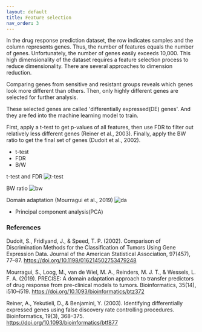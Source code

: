 ```yaml
---
layout: default
title: Feature selection
nav_order: 3
---
```


In the drug response prediction dataset, the row indicates samples and the column represents genes. Thus, the number of features equals the number of genes. Unfortunately, the number of genes easily exceeds 10,000. This high dimensionality of the dataset requires a feature selection process to reduce dimensionality. There are several approaches to dimension reduction. 

Comparing genes from sensitive and resistant groups reveals which genes look more different than others. Then, only highly different genes are selected for further analysis.

These selected genes are called 'differentially expressed(DE) genes'. And they are fed into the machine learning model to train. 

First, apply a t-test to get p-values of all features, then use FDR to filter out relatively less different genes (Reiner et al., 2003). Finally, apply the BW ratio to get the final set of genes (Dudoit et al., 2002).

- t-test
- FDR
- B/W

t-test and FDR 
![t-test](/drp/assets/images/t-test_fdr.png)

BW ratio 
![bw](/drp/assets/images/bw.png)

Domain adaptation (Mourragui et al., 2019)
![da](/drp/assets/images/da.png)

- Principal component analysis(PCA)

### References

Dudoit, S., Fridlyand, J., & Speed, T. P. (2002). Comparison of Discrimination Methods for the Classification of Tumors Using Gene Expression Data. Journal of the American Statistical Association, 97(457), 77–87. https://doi.org/10.1198/016214502753479248

Mourragui, S., Loog, M., van de Wiel, M. A., Reinders, M. J. T., & Wessels, L. F. A. (2019). PRECISE: A domain adaptation approach to transfer predictors of drug response from pre-clinical models to tumors. Bioinformatics, 35(14), i510–i519. https://doi.org/10.1093/bioinformatics/btz372

Reiner, A., Yekutieli, D., & Benjamini, Y. (2003). Identifying differentially expressed genes  using false discovery rate controlling procedures. Bioinformatics, 19(3), 368–375. https://doi.org/10.1093/bioinformatics/btf877
